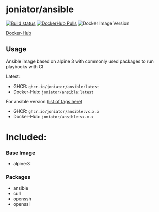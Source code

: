 # joniator/ansible

[![Build status](https://img.shields.io/github/workflow/status/Joniator/docker-images/Docker/ansible)](https://github.com/Joniator/docker-ansible/actions/workflows/docker-publish.yml) 
[![DockerHub Pulls](https://img.shields.io/docker/pulls/joniator/ansible)](https://hub.docker.com/r/joniator/ansible)
![Docker Image Version](https://img.shields.io/docker/v/joniator/ansible)

[Docker-Hub](https://hub.docker.com/r/joniator/ansible)

## Usage
Ansible image based on alpine 3 with commonly used packages to run playbooks with CI

Latest: 
* GHCR: `ghcr.io/joniator/ansible:latest` 
* Docker-Hub: `joniator/ansible:latest`

For ansible version ([list of tags here](https://github.com/Joniator/docker-ansible/pkgs/container/ansible))
* GHCR: `ghcr.io/joniator/ansible:vx.x.x` 
* Docker-Hub: `joniator/ansible:vx.x.x`

# Included:

### Base Image
* alpine:3

### Packages
* ansible
* curl
* openssh
* openssl
